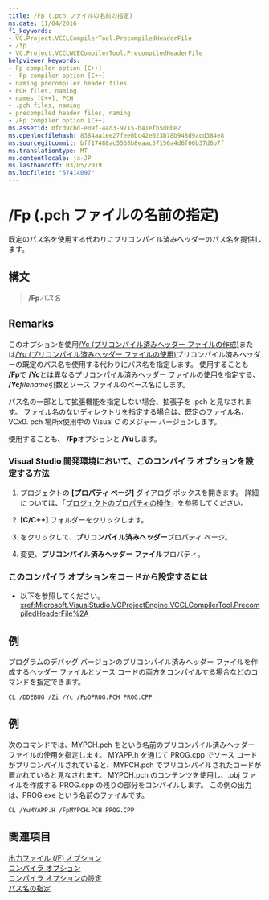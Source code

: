 ```yaml
---
title: /Fp (.pch ファイルの名前の指定)
ms.date: 11/04/2016
f1_keywords:
- VC.Project.VCCLCompilerTool.PrecompiledHeaderFile
- /fp
- VC.Project.VCCLWCECompilerTool.PrecompiledHeaderFile
helpviewer_keywords:
- Fp compiler option [C++]
- -Fp compiler option [C++]
- naming precompiler header files
- PCH files, naming
- names [C++], PCH
- .pch files, naming
- precompiled header files, naming
- /Fp compiler option [C++]
ms.assetid: 0fcd9cbd-e09f-44d3-9715-b41efb5d0be2
ms.openlocfilehash: 8384aa1ee27fee0bc42e023b78b948d9acd384e8
ms.sourcegitcommit: bff17488ac5538b8eaac57156a4d6f06b37d6b7f
ms.translationtype: MT
ms.contentlocale: ja-JP
ms.lasthandoff: 03/05/2019
ms.locfileid: "57414097"
---
```

# <a name="fp-name-pch-file"></a>/Fp (.pch ファイルの名前の指定)

既定のパス名を使用する代わりにプリコンパイル済みヘッダーのパス名を提供します。

## <a name="syntax"></a>構文

> **/Fp**<em>パス名</em>

## <a name="remarks"></a>Remarks

このオプションを使用[/Yc (プリコンパイル済みヘッダー ファイルの作成)](../../build/reference/yc-create-precompiled-header-file.md)または[/Yu (プリコンパイル済みヘッダー ファイルの使用)](../../build/reference/yu-use-precompiled-header-file.md)プリコンパイル済みヘッダーの既定のパス名を使用する代わりにパス名を指定します。 使用することも **/Fp**で **/Yc**とは異なるプリコンパイル済みヘッダー ファイルの使用を指定する、 **/Yc**<em>filename</em>引数とソース ファイルのベース名にします。

パス名の一部として拡張機能を指定しない場合、拡張子を .pch と見なされます。 ファイル名のないディレクトリを指定する場合は、既定のファイル名、VC*x*0. pch 場所*x*使用中の Visual C のメジャー バージョンします。

使用することも、 **/Fp**オプションと **/Yu**します。

### <a name="to-set-this-compiler-option-in-the-visual-studio-development-environment"></a>Visual Studio 開発環境において、このコンパイラ オプションを設定する方法

1. プロジェクトの **[プロパティ ページ]** ダイアログ ボックスを開きます。 詳細については、「[プロジェクトのプロパティの操作](../../ide/working-with-project-properties.md)」を参照してください。

1. **[C/C++]** フォルダーをクリックします。

1. をクリックして、**プリコンパイル済みヘッダー**プロパティ ページ。

1. 変更、**プリコンパイル済みヘッダー ファイル**プロパティ。

### <a name="to-set-this-compiler-option-programmatically"></a>このコンパイラ オプションをコードから設定するには

- 以下を参照してください。<xref:Microsoft.VisualStudio.VCProjectEngine.VCCLCompilerTool.PrecompiledHeaderFile%2A>

## <a name="example"></a>例

プログラムのデバッグ バージョンのプリコンパイル済みヘッダー ファイルを作成するヘッダー ファイルとソース コードの両方をコンパイルする場合などのコマンドを指定できます。

```
CL /DDEBUG /Zi /Yc /FpDPROG.PCH PROG.CPP
```

## <a name="example"></a>例

次のコマンドでは、MYPCH.pch をという名前のプリコンパイル済みヘッダー ファイルの使用を指定します。 MYAPP.h を通じて PROG.cpp でソース コードがプリコンパイルされていると、MYPCH.pch でプリコンパイルされたコードが置かれていると見なされます。 MYPCH.pch のコンテンツを使用し、.obj ファイルを作成する PROG.cpp の残りの部分をコンパイルします。 この例の出力は、PROG.exe という名前のファイルです。

```
CL /YuMYAPP.H /FpMYPCH.PCH PROG.CPP
```

## <a name="see-also"></a>関連項目

[出力ファイル (/F) オプション](../../build/reference/output-file-f-options.md)<br/>
[コンパイラ オプション](../../build/reference/compiler-options.md)<br/>
[コンパイラ オプションの設定](../../build/reference/setting-compiler-options.md)<br/>
[パス名の指定](../../build/reference/specifying-the-pathname.md)
